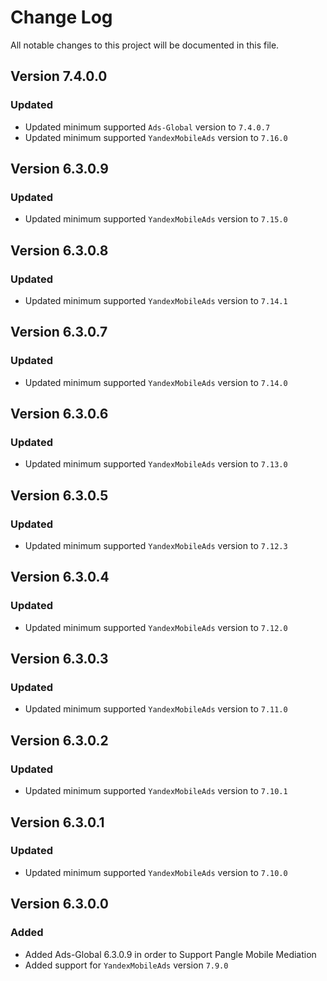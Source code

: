 # Change Log

All notable changes to this project will be documented in this file.

## Version 7.4.0.0

### Updated

- Updated minimum supported `Ads-Global` version to `7.4.0.7`
- Updated minimum supported `YandexMobileAds` version to `7.16.0`

## Version 6.3.0.9

### Updated

- Updated minimum supported `YandexMobileAds` version to `7.15.0`

## Version 6.3.0.8

### Updated

- Updated minimum supported `YandexMobileAds` version to `7.14.1`

## Version 6.3.0.7

### Updated

- Updated minimum supported `YandexMobileAds` version to `7.14.0`

## Version 6.3.0.6

### Updated

- Updated minimum supported `YandexMobileAds` version to `7.13.0`

## Version 6.3.0.5

### Updated

- Updated minimum supported `YandexMobileAds` version to `7.12.3`

## Version 6.3.0.4

### Updated

- Updated minimum supported `YandexMobileAds` version to `7.12.0`

## Version 6.3.0.3

### Updated

- Updated minimum supported `YandexMobileAds` version to `7.11.0`

## Version 6.3.0.2

### Updated

- Updated minimum supported `YandexMobileAds` version to `7.10.1`

## Version 6.3.0.1

### Updated

- Updated minimum supported `YandexMobileAds` version to `7.10.0`

## Version 6.3.0.0

### Added

- Added Ads-Global 6.3.0.9 in order to Support Pangle Mobile Mediation
- Added support for `YandexMobileAds` version `7.9.0`
